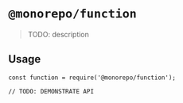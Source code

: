 # `@monorepo/function`

> TODO: description

## Usage

```
const function = require('@monorepo/function');

// TODO: DEMONSTRATE API
```

